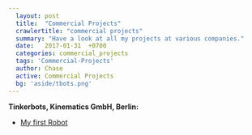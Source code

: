 ```yaml
---
  layout: post
  title:  "Commercial Projects"
  crawlertitle: "commercial projects"
  summary: "Have a look at all my projects at various companies."
  date:   2017-01-31  +0700
  categories: commercial_projects
  tags: 'Commercial-Projects'
  author: Chase
  active: Commercial Projects
  bg: 'aside/tbots.png'
---
```


  **Tinkerbots, Kinematics GmbH, Berlin:**
  * [My first Robot](https://chasethehunter.github.io/uni_projects/my-first-robot/)
 

